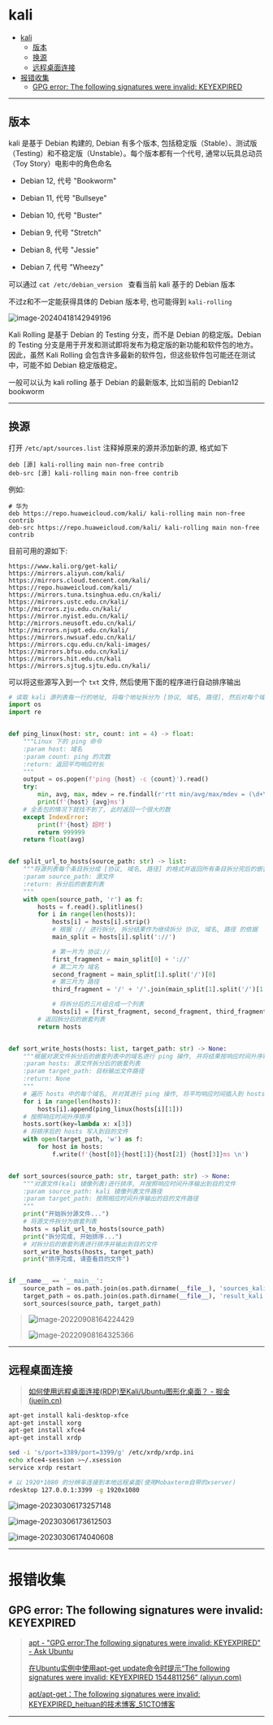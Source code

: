 # kali

- [kali](#kali)
  - [版本](#版本)
  - [换源](#换源)
  - [远程桌面连接](#远程桌面连接)
- [报错收集](#报错收集)
  - [GPG error: The following signatures were invalid: KEYEXPIRED](#gpg-error-the-following-signatures-were-invalid-keyexpired)

----

## 版本

kali 是基于 Debian 构建的, Debian 有多个版本, 包括稳定版（Stable）、测试版（Testing）和不稳定版（Unstable）。每个版本都有一个代号, 通常以玩具总动员（Toy Story）电影中的角色命名
- Debian 12, 代号 "Bookworm"
- Debian 11, 代号 "Bullseye"

- Debian 10, 代号 "Buster"

- Debian 9, 代号 "Stretch"

- Debian 8, 代号 "Jessie"

- Debian 7, 代号 "Wheezy"


可以通过 `cat /etc/debian_version ` 查看当前 kali 基于的 Debian 版本

不过z和不一定能获得具体的 Debian 版本号, 也可能得到 `kali-rolling` 

![image-20240418142949196](http://cdn.ayusummer233.top/DailyNotes/image-20240418142949196.png)

Kali Rolling 是基于 Debian 的 Testing 分支，而不是 Debian 的稳定版。Debian 的 Testing 分支是用于开发和测试即将发布为稳定版的新功能和软件包的地方。因此，虽然 Kali Rolling 会包含许多最新的软件包，但这些软件包可能还在测试中，可能不如 Debian 稳定版稳定。

一般可以认为 kali rolling 基于 Debian 的最新版本, 比如当前的  Debian12 bookworm

----

## 换源

打开 `/etc/apt/sources.list` 注释掉原来的源并添加新的源, 格式如下

```list
deb [源] kali-rolling main non-free contrib
deb-src [源] kali-rolling main non-free contrib
```

例如:

```list
# 华为
deb https://repo.huaweicloud.com/kali/ kali-rolling main non-free contrib
deb-src https://repo.huaweicloud.com/kali/ kali-rolling main non-free contrib
```

目前可用的源如下:

```list
https://www.kali.org/get-kali/
https://mirrors.aliyun.com/kali/
https://mirrors.cloud.tencent.com/kali/
https://repo.huaweicloud.com/kali/
https://mirrors.tuna.tsinghua.edu.cn/kali/
https://mirrors.ustc.edu.cn/kali/
http://mirrors.zju.edu.cn/kali/
https://mirror.nyist.edu.cn/kali/
http://mirrors.neusoft.edu.cn/kali/
http://mirrors.njupt.edu.cn/kali/
https://mirrors.nwsuaf.edu.cn/kali/
https://mirrors.cqu.edu.cn/kali-images/
https://mirrors.bfsu.edu.cn/kali/
https://mirrors.hit.edu.cn/kali
https://mirrors.sjtug.sjtu.edu.cn/kali/
```

可以将这些源写入到一个 `txt` 文件, 然后使用下面的程序进行自动排序输出

```python
# 读取 kali 源列表每一行的地址, 将每个地址拆分为 [协议, 域名, 路径], 然后对每个域名 ping 4次, 按照响应时间递增排序, 输出到目的文件
import os
import re


def ping_linux(host: str, count: int = 4) -> float:
    """Linux 下的 ping 命令  
    :param host: 域名
    :param count: ping 的次数
    :return: 返回平均响应时长
    """
    output = os.popen(f'ping {host} -c {count}').read()
    try:
        min, avg, max, mdev = re.findall(r'rtt min/avg/max/mdev = (\d+\.\d+)/(\d+\.\d+)/(\d+\.\d+)/(\d+\.\d+) ms', output)[0]
        print(f'{host} {avg}ms')
    # 全丢包的情况下就找不到了, 此时返回一个很大的数
    except IndexError:
        print(f'{host} 超时')
        return 999999
    return float(avg)


def split_url_to_hosts(source_path: str) -> list:
    """将源列表每个条目拆分成 [协议, 域名, 路径] 的格式并返回所有条目拆分完后的嵌套列表  
    :param source_path: 源文件
    :return: 拆分后的嵌套列表
    """
    with open(source_path, 'r') as f:
        hosts = f.read().splitlines()
        for i in range(len(hosts)):
            hosts[i] = hosts[i].strip()
            # 根据 :// 进行拆分, 拆分结果作为继续拆分 协议, 域名, 路径 的依据
            main_split = hosts[i].split('://')

            # 第一片为 协议://
            first_fragment = main_split[0] + '://'
            # 第二片为 域名
            second_fragment = main_split[1].split('/')[0]
            # 第三片为 路径
            third_fragment = '/' + '/'.join(main_split[1].split('/')[1:])

            # 将拆分后的三片组合成一个列表
            hosts[i] = [first_fragment, second_fragment, third_fragment]
        # 返回拆分后的嵌套列表
        return hosts


def sort_write_hosts(hosts: list, target_path: str) -> None:
    """根据对源文件拆分后的嵌套列表中的域名进行 ping 操作, 并将结果按响应时间升序输出到目的文件  
    :param hosts: 源文件拆分后的嵌套列表  
    :param target_path: 目标输出文件路径
    :return: None
    """
    # 遍历 hosts 中的每个域名, 并对其进行 ping 操作, 将平均响应时间插入到 hosts 尾部
    for i in range(len(hosts)):
        hosts[i].append(ping_linux(hosts[i][1]))
    # 按照响应时间升序排序
    hosts.sort(key=lambda x: x[3])
    # 将排序后的 hosts 写入到目的文件
    with open(target_path, 'w') as f:
        for host in hosts:
            f.write(f'{host[0]}{host[1]}{host[2]} {host[3]}ms \n')


def sort_sources(source_path: str, target_path: str) -> None:
    """对源文件(kali 镜像列表)进行排序, 并按照响应时间升序输出到目的文件  
    :param source_path: kali 镜像列表文件路径  
    :param target_path: 按照相应时间升序输出的目的文件路径
    """
    print("开始拆分源文件...")
    # 将源文件拆分为嵌套列表
    hosts = split_url_to_hosts(source_path)
    print("拆分完成, 开始排序...")
    # 对拆分后的嵌套列表进行排序并输出到目的文件
    sort_write_hosts(hosts, target_path)    
    print("排序完成, 请查看目的文件")


if __name__ == '__main__':
    source_path = os.path.join(os.path.dirname(__file__), 'sources_kali.txt')
    target_path = os.path.join(os.path.dirname(__file__), 'result_kali.txt')
    sort_sources(source_path, target_path)
```

> ![image-20220908164224429](http://cdn.ayusummer233.top/img/202209081643208.png)
>
> ![image-20220908164325366](http://cdn.ayusummer233.top/img/202209081643429.png)

---

## 远程桌面连接

> [如何使用远程桌面连接(RDP)至Kali/Ubuntu图形化桌面？ - 掘金 (juejin.cn)](https://juejin.cn/post/7090421599781781512)

```bash
apt-get install kali-desktop-xfce
apt-get install xorg
apt-get install xfce4
apt-get install xrdp
```

```bash
sed -i 's/port=3389/port=3399/g' /etc/xrdp/xrdp.ini
echo xfce4-session >~/.xsession
service xrdp restart
```

```bash
# 以 1920*1080 的分辨率连接到本地远程桌面(使用Mobaxterm自带的xserver)
rdesktop 127.0.0.1:3399 -g 1920x1080
```

![image-20230306173257148](http://cdn.ayusummer233.top/DailyNotes/202303061735760.png)

![image-20230306173612503](http://cdn.ayusummer233.top/DailyNotes/202303061736408.png)

![image-20230306174040608](http://cdn.ayusummer233.top/DailyNotes/202303061740221.png)

---

# 报错收集

## GPG error: The following signatures were invalid: KEYEXPIRED

> [apt - "GPG error:The following signatures were invalid: KEYEXPIRED" - Ask Ubuntu](https://askubuntu.com/questions/650032/gpg-errorthe-following-signatures-were-invalid-keyexpired)
>
> [在Ubuntu实例中使用apt-get update命令时提示“The following signatures were invalid: KEYEXPIRED 1544811256” (aliyun.com)](https://help.aliyun.com/document_detail/149961.html)
>
> [apt/apt-get：The following signatures were invalid: KEYEXPIRED_heituan的技术博客_51CTO博客](https://blog.51cto.com/hackedu/3403797)

---



